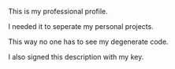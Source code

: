 This is my professional profile.

I needed it to seperate my personal projects.

This way no one has to see my degenerate code.

I also signed this description with my key.
